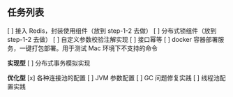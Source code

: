 ## 任务列表

[ ] 接入 Redis，封装使用组件（放到 step-1-2 去做）
[ ] 分布式锁组件（放到 step-1-2 去做）
[ ] 自定义参数校验注解实现
[ ] 接口幂等
[ ] docker 容器部署服务，一键打包部署。用于测试 Mac 环境下不支持的命令

**实现型**
[ ] 分布式事务模拟实现


**优化型**
[x] 各种连接池的配置
[ ] JVM 参数配置
[ ] GC 问题修复实践
[ ] 线程池配置实践